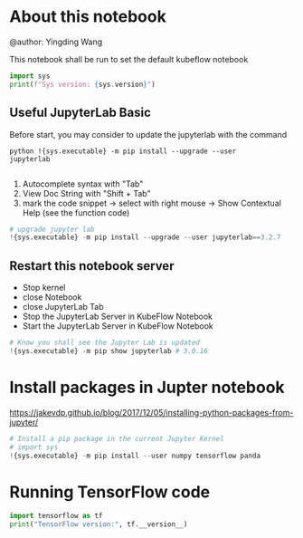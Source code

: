 # About this notebook

@author: Yingding Wang

This notebook shall be run to set the default kubeflow notebook


```python
import sys
print(f"Sys version: {sys.version}")
```

## Useful JupyterLab Basic

Before start, you may consider to update the jupyterlab with the command

<code>python
!{sys.executable} -m pip install --upgrade --user jupyterlab    
</code>  

1. Autocomplete syntax with "Tab"
2. View Doc String with "Shift + Tab"
3. mark the code snippet -> select with right mouse -> Show Contextual Help (see the function code)


```python
# upgrade jupyter lab
!{sys.executable} -m pip install --upgrade --user jupyterlab==3.2.7
```

## Restart this notebook server
* Stop kernel
* close Notebook
* close JupyterLab Tab
* Stop the JupyterLab Server in KubeFlow Notebook
* Start the JupyterLab Server in KubeFlow Notebook


```python
# Know you shall see the Jupyter Lab is updated
!{sys.executable} -m pip show jupyterlab # 3.0.16
```

# Install packages in Jupter notebook

https://jakevdp.github.io/blog/2017/12/05/installing-python-packages-from-jupyter/


```python
# Install a pip package in the current Jupyter Kernel
# import sys
!{sys.executable} -m pip install --user numpy tensorflow panda
```

# Running TensorFlow code


```python
import tensorflow as tf
print("TensorFlow version:", tf.__version__)
```


```python


```
